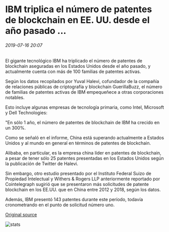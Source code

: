 # IBM triplica el número de patentes de blockchain en EE. UU. desde el año pasado ...

###### 2019-07-16 20:07

El gigante tecnológico IBM ha triplicado el número de patentes de blockchain aseguradas en los Estados Unidos desde el año pasado, y actualmente cuenta con más de 100 familias de patentes activas.

Según los datos recopilados por Yuval Halevi, cofundador de la compañía de relaciones públicas de criptografía y blockchain GuerillaBuzz, el número de familias de patentes activas de IBM empequeñece a otras corporaciones notables.

Esto incluye algunas empresas de tecnología primaria, como Intel, Microsoft y Dell Technologies:

"En sólo 1 año, el número de patentes de blockchain de IBM ha crecido en un 300%.

Como se señaló en el informe, China está superando actualmente a Estados Unidos y al mundo en general en términos de patentes de blockchain.

Alibaba, en particular, es la empresa china líder en patentes de blockchain, a pesar de tener sólo 25 patentes presentadas en los Estados Unidos según la publicación de Twitter de Halevi.

Sin embargo, otro estudio presentado por el Instituto Federal Suizo de Propiedad Intelectual y Withers & Rogers LLP anteriormente reportado por Cointelegraph sugirió que se presentaron más solicitudes de patente blockchain en los EE.UU. que en China entre 2012 y 2018, según los datos.

Además, IBM presentó 143 patentes durante este período, todavía cronometrando en el punto de solicitud número uno.

[Original source](https://cointelegraph.com/news/ibm-triples-number-of-blockchain-patents-in-us-since-last-year)

![stats](https://c.statcounter.com/11760860/0/a89fa40b/1/ "stats")